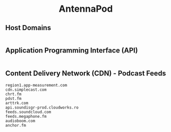 <h1 align="center">AntennaPod</h1>

## Host Domains

```

```

## Application Programming Interface (API)

```

```

## Content Delivery Network (CDN) - Podcast Feeds

```
region1.app-measurement.com	
cdn.simplecast.com	
chrt.fm	
pdst.fm	
arttrk.com	
api.soundisgr-prod.cloudworks.ro	
feeds.soundcloud.com	
feeds.megaphone.fm	
audioboom.com	
anchor.fm
```

